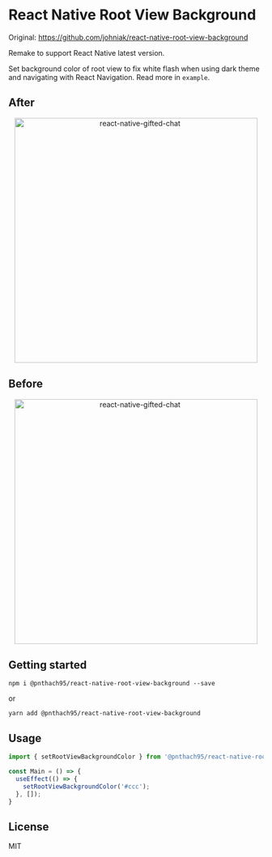 # React Native Root View Background

Original: https://github.com/johniak/react-native-root-view-background

Remake to support React Native latest version.

Set background color of root view to fix white flash when using dark theme and navigating with React Navigation. Read more in `example`.

## After

<p align="center" >
    <img alt="react-native-gifted-chat" src="https://media.giphy.com/media/3o7WIq8RMAQB92cUSI/giphy.gif" width="480" height="484" />
</p>

## Before

<p align="center" >
    <img alt="react-native-gifted-chat" src="https://media.giphy.com/media/l4pT7TwVEaawBxBzG/giphy.gif" width="480" height="484" />
</p>


## Getting started

`npm i @pnthach95/react-native-root-view-background --save`

or

`yarn add @pnthach95/react-native-root-view-background`

## Usage
```javascript
import { setRootViewBackgroundColor } from '@pnthach95/react-native-root-view-background';

const Main = () => {
  useEffect(() => {
    setRootViewBackgroundColor('#ccc');
  }, []);
}
```

## License

MIT

